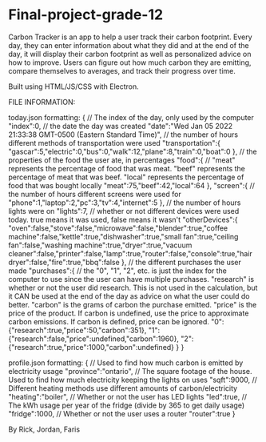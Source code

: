# Final-project-grade-12

Carbon Tracker is an app to help a user track their carbon footprint. Every day, they can enter information about what they did and at the end of the day, it will display their carbon footprint as well as personalized advice on how to improve. Users can figure out how much carbon they are emitting, compare themselves to averages, and track their progress over time.

Built using HTML/JS/CSS with Electron.

FILE INFORMATION:

today.json formatting:
{
    // The index of the day, only used by the computer
    "index":0,
    // the date the day was created
    "date":"Wed Jan 05 2022 21:33:38 GMT-0500 (Eastern Standard Time)",
    // the number of hours different methods of transportation were used
    "transportation":{
        "gascar":5,"electric":0,"bus":0,"walk":12,"plane":8,"train":0,"boat":0
        },
    // the properties of the food the user ate, in percentages
    "food":{
        // "meat" represents the percentage of food that was meat. "beef" represents the percentage of meat that was beef. "local" represents the percentage of food that was bought locally
        "meat":75,"beef":42,"local":64
        },
    "screen":{
        // the number of hours different screens were used for
        "phone":1,"laptop":2,"pc":3,"tv":4,"internet":5
        },
    // the number of hours lights were on
    "lights":7,
    // whether or not different devices were used today. true means it was used, false means it wasn't
    "otherDevices":{
        "oven":false,"stove":false,"microwave":false,"blender":true,"coffee machine":false,"kettle":true,"dishwasher":true,"small fan":true,"ceiling fan":false,"washing machine":true,"dryer":true,"vacuum cleaner":false,"printer":false,"lamp":true,"router":false,"console":true,"hair dryer":false,"fire":true,"bbq":false
        },
    // the different purchases the user made
    "purchases":{
        // the "0", "1", "2", etc. is just the index for the computer to use since the user can have multiple purchases. "research" is whether or not the user did research. This is not used in the calculation, but it CAN be used at the end of the day as advice on what the user could do better. "carbon" is the grams of carbon the purchase emitted. "price" is the price of the product. If carbon is undefined, use the price to approximate carbon emissions. If carbon is defined, price can be ignored.
        "0":{"research":true,"price":50,"carbon":351},
        "1":{"research":false,"price":undefined,"carbon":1960},
        "2":{"research":true,"price":1000,"carbon":undefined}
        }
}


profile.json formatting:
{
    // Used to find how much carbon is emitted by electricity usage
    "province":"ontario",
    // The square footage of the house. Used to find how much electricity keeping the lights on uses
    "sqft":9000,
    // Different heating methods use different amounts of carbon/electricity
    "heating":"boiler",
    // Whether or not the user has LED lights
    "led":true,
    // The kWh usage per year of the fridge (divide by 365 to get daily usage)
    "fridge":1000,
    // Whether or not the user uses a router
    "router":true
}

By Rick, Jordan, Faris